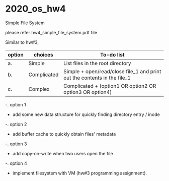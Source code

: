 # 2020_os_hw4
Simple File System

please refer 
hw4_simple_file_system.pdf file

Similar to hw#3,

option|choices|To-do list
|------|---|-----------|
a.| Simple |List files in the root directory 
b.| Complicated |Simple + open/read/close file_1 and print out the contents in the file_1
c.| Complex |Complicated + (option1 OR option2 OR option3 OR option4)

-. option 1
  * add some new data structure for quickly finding directory entry / inode
  
-. option 2
  * add buffer cache to quickly obtain files' metadata
  
-. option 3
  * add copy-on-write when two users open the file
  
-. option 4
  * implement filesystem with VM (hw#3 programming assignment).
